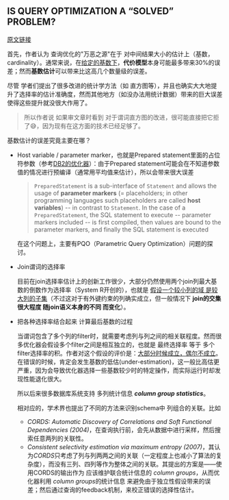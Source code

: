 ## IS QUERY OPTIMIZATION A “SOLVED” PROBLEM?

[原文链接](http://wp.sigmod.org/?p=1075)

首先，作者认为 查询优化的"万恶之源"在于 对中间结果大小的估计上（基数，cardinality）。通常来说，在<u>给定的基数下</u>，**代价模型**本身可能最多带来30%的误差；然而**基数估计**可以带来比这高几个数量级的误差。

尽管 学者们提出了很多改进的统计学方法（如 直方图等），并且也确实大大地提升了选择率的估计准确度，然而其他地方（如没办法用统计数据）带来的巨大误差 使得这些提升就没很大作用了。

> 所以作者说 如果审文章时看到 对于谓词直方图的改进，很可能直接把它拒了:sweat_smile:，因为现有在这方面的技术已经足够了。

基数估计的误差究竟主要在哪？

- Host variable / parameter marker，也就是Prepared statement里面的占位符参数（参考[DB2的优化器](https://www.ibm.com/developerworks/data/library/techarticle/dm-0606fechner/index.html)）：由于Prepared statement可能会在不知道参数值的情况进行预编译（通常用平均值来估计），所以会带来很大误差

  > `PreparedStatement` is a sub-interface of `Statement` and allows the usage of **parameter markers** (= placeholders; in other programming languages such placeholders are called **host variables**) -- in contrast to `Statement`. In the case of a `PreparedStatement`, the SQL statement to execute -- parameter markers included -- is first compiled, then values are bound to the parameter markers, and finally the SQL statement is executed

  在这个问题上，主要有PQO（Parametric Query Optimization）问题的探讨。

- Join谓词的选择率

  目前在join选择率估计上的创新工作很少，大部分仍然使用两个join列最大基数的倒数作为选择率（System R开创的），也就是 <u>假设一个较小列的域 是较大列的子集</u>（不过这对于有外键约束的列确实成立，但一般情况下 **join的交集很大程度 随join语义本身的不同 而变化**）。

- 把各种选择率结合起来 计算最后基数的过程

  当谓词包含了多个列的filter时，就需要考虑列与列之间的相关联程度。然而很多优化器会假设多个filter之间是相互独立的，也就是 最终选择率 等于 多个filter选择率的积。作者对这个假设的评价是：<u>大部分时候成立，偶尔不成立</u>。在错误的时候，肯定会发生基数的低估(under-estimation)，这一般比高估更严重，因为会导致优化器选择一些基数较少时的特定操作，而实际运行时却发现性能退化很大。

  所以后来很多数据库系统支持 多列统计信息 ***column group statistics***。

  相对应的，学术界也提出了不同的方法来识别schema中 列组合的关联。比如

  - *CORDS: Automatic Discovery of Correlations and Soft Functional Dependencies (2004)*，在查询执行前，会先从数据中进行采样，然后搜索任意两列的关联性。
  - *Consistent selectivity estimation via maximum entropy (2007)*，其认为*CORDS*只考虑了列与列两两之间的关联（一定程度上也减小了算法的复杂度），而没有三列、四列等作为整体之间的关联。其提出的方案是——使用CORDS的输出作为 应该维护联合统计信息的 *column groups*，从而优化器利用  *column groups*的统计信息 来避免由于独立性假设带来的误差；然后通过查询的feedback机制，来校正错误的选择性估计。

